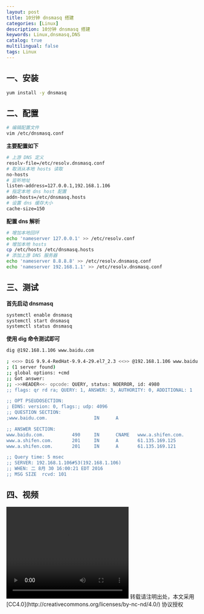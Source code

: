 ```yaml
---
layout: post
title: 10分钟 dnsmasq 搭建
categories: [Linux]
description: 10分钟 dnsmasq 搭建
keywords: Linux,dnsmasq,DNS
catalog: true
multilingual: false
tags: Linux
---
```



## 一、安装

``` sh
yum install -y dnsmasq
```

## 二、配置

``` sh
# 编辑配置文件
vim /etc/dnsmasq.conf
```

**主要配置如下**

``` sh
# 上游 DNS 定义
resolv-file=/etc/resolv.dnsmasq.conf
# 取消从本地 hosts 读取
no-hosts
# 监听地址
listen-address=127.0.0.1,192.168.1.106
# 指定本地 dns host 配置
addn-hosts=/etc/dnsmasq.hosts
# 设置 dns 缓存大小
cache-size=150
```

<!--more-->

**配置 dns 解析**

``` sh
# 增加本地回环
echo 'nameserver 127.0.0.1' >> /etc/resolv.conf
# 增加本地 hosts
cp /etc/hosts /etc/dnsmasq.hosts
# 添加上游 DNS 服务器
echo 'nameserver 8.8.8.8' >> /etc/resolv.dnsmasq.conf
echo 'nameserver 192.168.1.1' >> /etc/resolv.dnsmasq.conf
```

## 三、测试

**首先启动 dnsmasq**

``` sh
systemctl enable dnsmasq
systemctl start dnsmasq
systemctl status dnsmasq
```

**使用 dig 命令测试即可**

``` sh
dig @192.168.1.106 www.baidu.com

; <<>> DiG 9.9.4-RedHat-9.9.4-29.el7_2.3 <<>> @192.168.1.106 www.baidu.com
; (1 server found)
;; global options: +cmd
;; Got answer:
;; ->>HEADER<<- opcode: QUERY, status: NOERROR, id: 4980
;; flags: qr rd ra; QUERY: 1, ANSWER: 3, AUTHORITY: 0, ADDITIONAL: 1

;; OPT PSEUDOSECTION:
; EDNS: version: 0, flags:; udp: 4096
;; QUESTION SECTION:
;www.baidu.com.                 IN      A

;; ANSWER SECTION:
www.baidu.com.          490     IN      CNAME   www.a.shifen.com.
www.a.shifen.com.       201     IN      A       61.135.169.125
www.a.shifen.com.       201     IN      A       61.135.169.121

;; Query time: 5 msec
;; SERVER: 192.168.1.106#53(192.168.1.106)
;; WHEN: 二 8月 30 16:00:21 EDT 2016
;; MSG SIZE  rcvd: 101
```

## 四、视频

<video src="https://oss.link/videos/dnsmasq-2016-09-01_16.27.12.mkv" width="320" height="240" controls="controls">
Your browser does not support the video tag.
</video>
转载请注明出处，本文采用 [CC4.0](http://creativecommons.org/licenses/by-nc-nd/4.0/) 协议授权
